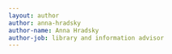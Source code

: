 ```yaml
---
layout: author
author: anna-hradsky
author-name: Anna Hradsky
author-job: library and information advisor
---
```

